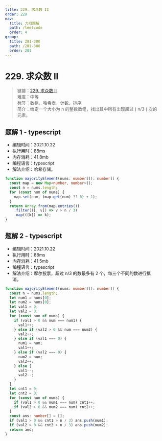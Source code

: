 ```yaml
---
title: 229. 求众数 II
order: 229
nav:
  title: 力扣题解
  path: /leetcode
  order: 4
group:
  title: 201-300
  path: /201-300
  order: 201
---
```


# 229. 求众数 II

> 链接：[229. 求众数 II](https://leetcode-cn.com/problems/majority-element-ii/)  
> 难度：中等  
> 标签：数组、哈希表、计数、排序  
> 简介：给定一个大小为 n 的整数数组，找出其中所有出现超过 ⌊ n/3 ⌋ 次的元素。

## 题解 1 - typescript

- 编辑时间：2021.10.22
- 执行用时：88ms
- 内存消耗：41.8mb
- 编程语言：typescript
- 解法介绍：哈希存储。

```typescript
function majorityElement(nums: number[]): number[] {
  const map = new Map<number, number>();
  const n = nums.length;
  for (const num of nums) {
    map.set(num, (map.get(num) ?? 0) + 1);
  }
  return Array.from(map.entries())
    .filter(([, v]) => v > n / 3)
    .map(([k]) => k);
}
```

## 题解 2 - typescript

- 编辑时间：2021.10.22
- 执行用时：88ms
- 内存消耗：41.5mb
- 编程语言：typescript
- 解法介绍：摩尔投票，超过 n/3 的数最多有 2 个，每三个不同的数进行抵消。

```typescript
function majorityElement(nums: number[]): number[] {
  const n = nums.length;
  let num1 = nums[0];
  let num2 = nums[0];
  let val1 = 0;
  let val2 = 0;
  for (const num of nums) {
    if (val1 > 0 && num === num1) {
      val1++;
    } else if (val2 > 0 && num === num2) {
      val2++;
    } else if (val1 === 0) {
      num1 = num;
      val1++;
    } else if (val2 === 0) {
      num2 = num;
      val2++;
    } else {
      val1--;
      val2--;
    }
  }
  let cnt1 = 0;
  let cnt2 = 0;
  for (const num of nums) {
    if (val1 > 0 && num1 === num) cnt1++;
    if (val2 > 0 && num2 === num) cnt2++;
  }
  const ans: number[] = [];
  if (val1 > 0 && cnt1 > n / 3) ans.push(num1);
  if (val2 > 0 && cnt2 > n / 3) ans.push(num2);
  return ans;
}
```
